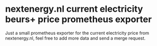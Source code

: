 # nextenergy.nl current electricity beurs+ price prometheus exporter

Just a small prometheus exporter for the current electricity price from nextenergy.nl, feel free to add more data and
send a merge request.
